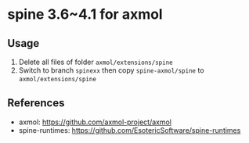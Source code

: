 # spine 3.6~4.1 for axmol

## Usage
1. Delete all files of folder ```axmol/extensions/spine```
2. Switch to branch `spinexx` then copy `spine-axmol/spine` to ```axmol/extensions/spine```

## References
* axmol: https://github.com/axmol-project/axmol
* spine-runtimes: https://github.com/EsotericSoftware/spine-runtimes
